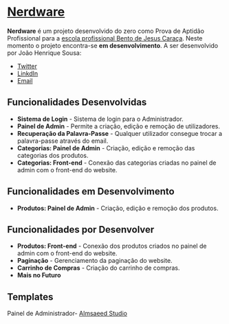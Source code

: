 # [Nerdware](https://nerdware.jhenriquesousa.com)

**Nerdware** é um projeto desenvolvido do zero como Prova de Aptidão Profissional para a [escola profissional Bento de Jesus Caraça](https://epbjc.pt/). Neste momento o projeto encontra-se **em desenvolvimento**. A ser desenvolvido por João Henrique Sousa:

* [Twitter](https://twitter.com/JHenriqueSousaa)
* [LinkdIn](https://www.linkedin.com/in/jhenriquesousa/)
* [Email](mailto:contacto@jhenriquesousa.com)

## Funcionalidades Desenvolvidas
* **Sistema de Login** - Sistema de login para o Administrador. 
* **Painel de Admin** - Permite a criação, edição e remoção de utilizadores. 
* **Recuperação da Palavra-Passe** - Qualquer utilizador consegue trocar a palavra-passe através do email. 
* **Categorias: Painel de Admin** - Criação, edição e remoção das categorias dos produtos.
* **Categorias: Front-end** - Conexão das categorias criadas no painel de admin com o front-end do website.

## Funcionalidades em Desenvolvimento
* **Produtos: Painel de Admin** - Criação, edição e remoção dos produtos.

## Funcionalidades por Desenvolver 
* **Produtos: Front-end** - Conexão dos produtos criados no painel de admin com o front-end do website.
* **Paginação** - Gerenciamento da paginação do website.
* **Carrinho de Compras** - Criação do carrinho de compras.
* **Mais no Futuro**

## Templates
Painel de Administrador- [Almsaeed Studio](https://almsaeedstudio.com)